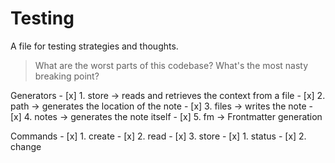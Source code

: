 # Testing 

A file for testing strategies and thoughts. 

> What are the worst parts of this codebase? What's the most nasty breaking point?

Generators
    - [x] 1. store  -> reads and retrieves the context from a file
    - [x] 2. path   -> generates the location of the note
    - [x] 3. files  -> writes the note
    - [x] 4. notes  -> generates the note itself
    - [x] 5. fm     -> Frontmatter generation

Commands
    - [x] 1. create 
    - [x] 2. read 
    - [x] 3. store
        - [x] 1. status
        - [x] 2. change